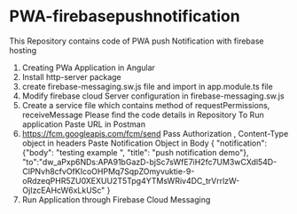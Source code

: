 # PWA-firebasepushnotification

This Repository contains code of PWA push Notification with firebase hosting 

1. Creating PWa Application in Angular 
2. Install http-server package 
3. create firebase-messaging.sw.js file and import in app.module.ts file
4. Modify firebase cloud Server configuration in firebase-messaging.sw.js
5. Create a service file which contains method of requestPermissions, receiveMessage 
Please find the code details in Repository 
To Run application Paste URL in Postman 
1. https://fcm.googleapis.com/fcm/send
Pass Authorization , Content-Type object in headers 
Paste Notification Object in Body 
{ "notification": {"body": "testing example ", "title": "push notification demo"},
	"to":"dw_aPxp6NDs:APA91bGazD-bjSc7sWfE7iH2fc7UM3wCXdl54D-ClPNvh8cfvOfKIcoOHPMq7SqpZOmyvuktie-9-oRdzeqPHR5ZU0XEXUU2T5Tpg4YTMsWRiv4DC_trVrrlzW-OjIzcEAHcW6xLkUSc"
}
2. Run Application through Firebase Cloud Messaging 


